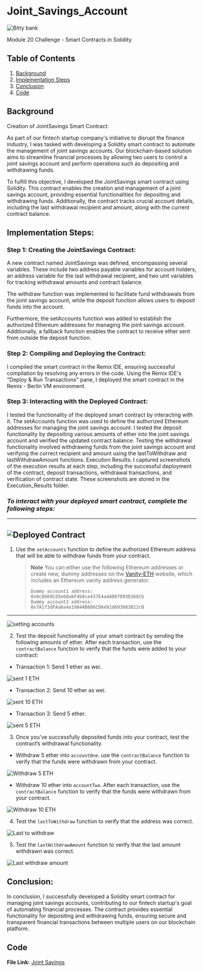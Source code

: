 # Joint_Savings_Account

![Bitty bank](Images/20-5-challenge-image.png)

Module 20 Challenge - Smart Contracts in Solidity

## Table of Contents 
1. [Background](#background)
2. [Implementation Steps](#implementation-steps)
3. [Conclusion](#conclusion)
4. [Code](#code)


## Background 
Creation of JointSavings Smart Contract:

As part of our fintech startup company's initiative to disrupt the finance industry, I was tasked with developing a Solidity smart contract to automate the management of joint savings accounts. Our blockchain-based solution aims to streamline financial processes by allowing two users to control a joint savings account and perform operations such as depositing and withdrawing funds.

To fulfill this objective, I developed the JointSavings smart contract using Solidity. This contract enables the creation and management of a joint savings account, providing essential functionalities for depositing and withdrawing funds. Additionally, the contract tracks crucial account details, including the last withdrawal recipient and amount, along with the current contract balance.

## Implementation Steps:

### Step 1: Creating the JointSavings Contract:
A new contract named JointSavings was defined, encompassing several variables. These include two address payable variables for account holders, an address variable for the last withdrawal recipient, and two uint variables for tracking withdrawal amounts and contract balance.

The withdraw function was implemented to facilitate fund withdrawals from the joint savings account, while the deposit function allows users to deposit funds into the account.

Furthermore, the setAccounts function was added to establish the authorized Ethereum addresses for managing the joint savings account. Additionally, a fallback function enables the contract to receive ether sent from outside the deposit function.

### Step 2: Compiling and Deploying the Contract:
I compiled the smart contract in the Remix IDE, ensuring successful compilation by resolving any errors in the code.
Using the Remix IDE's "Deploy & Run Transactions" pane, I deployed the smart contract in the Remix - Berlin VM environment.

### Step 3: Interacting with the Deployed Contract:
I tested the functionality of the deployed smart contract by interacting with it.
The setAccounts function was used to define the authorized Ethereum addresses for managing the joint savings account.
I tested the deposit functionality by depositing various amounts of ether into the joint savings account and verified the updated contract balance.
Testing the withdrawal functionality involved withdrawing funds from the joint savings account and verifying the correct recipient and amount using the lastToWithdraw and lastWithdrawAmount functions.
Execution Results:
I captured screenshots of the execution results at each step, including the successful deployment of the contract, deposit transactions, withdrawal transactions, and verification of contract state. These screenshots are stored in the Execution_Results folder.

### ***To interact with your deployed smart contract, complete the following steps:***
---
![Deployed Contract](Execution_Results/shot1.png)
---
1. Use the `setAccounts` function to define the authorized Ethereum address that will be able to withdraw funds from your contract.

     > **Note** You can either use the following Ethereum addresses or create new, dummy addresses on the [Vanity-ETH](https://vanity-eth.tk/) website, which includes an Ethereum vanity address generator.
    >
    > ```text
    > Dummy account1 address: 0x0c0669Cd5e60a6F4b8ce437E4a4A007093D368Cb
    > Dummy account2 address: 0x7A1f3dFAa0a4a19844B606CD6e91d693083B12c0
    > ```
----    

![setting accounts](Execution_Results/shot2.png)

2. Test the deposit functionality of your smart contract by sending the following amounts of ether. After each transaction, use the `contractBalance` function to verify that the funds were added to your contract:

* Transaction 1: Send 1 ether as wei.

![sent 1 ETH](Execution_Results/shot3.png)

* Transaction 2: Send 10 ether as wei.

![sent 10 ETH](Execution_Results/shot4.png)

* Transaction 3: Send 5 ether.

![sent 5 ETH](Execution_Results/shot5.png)
 
3. Once you’ve successfully deposited funds into your contract, test the contract’s withdrawal functionality.

- Withdraw 5 ether into `accountOne`. use the `contractBalance` function to verify that the funds were withdrawn from your contract.

![Withdraw 5 ETH](Execution_Results/shot6.png)

- Withdraw 10 ether into `accountTwo`. After each transaction, use the `contractBalance` function to verify that the funds were withdrawn from your contract. 

![Withdraw 10 ETH](Execution_Results/shot7.png)

4. Test the `lastToWithdraw` function to verify that the address was correct.

![Last to withdraw](Execution_Results/shot8.png)

5. Test the `lastWithdrawAmount` function to verify that the last amount withdrawn was correct.

![Last withdraw amount](Execution_Results/shot9.png)

## Conclusion:
In conclusion, I successfully developed a Solidity smart contract for managing joint savings accounts, contributing to our fintech startup's goal of automating financial processes. The contract provides essential functionality for depositing and withdrawing funds, ensuring secure and transparent financial transactions between multiple users on our blockchain platform.

## Code
**File Link:** [Joint Savings](joint_savings.sol)
